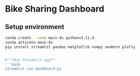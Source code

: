 # Bike Sharing Dashboard

## Setup environment

```bash
conda create --name main-ds python=3.11.4
conda activate main-ds
pip install streamlit pandas matplotlib numpy seaborn plotly


# **Run Streamlit app**
'''bash
streamlit run dashboard.py


